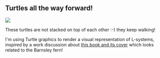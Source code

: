 ## Turtles all the way forward!
![](https://github.com/EvelineV/turtles-all-the-way-forward/workflows/CI/badge.svg?branch=master)

These turtles are not stacked on top of each other :-) they keep walking!

I'm using Turtle graphics to render a visual representation of L-systems, inspired by a work discussion about [this book and its cover](https://www.goodreads.com/en/book/show/45303387-an-elegant-puzzle) which looks related to the Barnsley fern!
